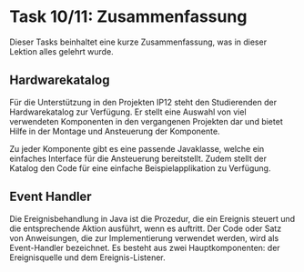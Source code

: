 # Task 10/11: Zusammenfassung
Dieser Tasks beinhaltet eine kurze Zusammenfassung, was in dieser Lektion alles gelehrt wurde.

## Hardwarekatalog
Für die Unterstützung in den Projekten IP12 steht den Studierenden der Hardwarekatalog zur Verfügung. Er stellt eine
Auswahl von viel verwendeten Komponenten in den vergangenen Projekten dar und bietet Hilfe in der Montage und Ansteuerung
der Komponente.

Zu jeder Komponente gibt es eine passende Javaklasse, welche ein einfaches Interface für die Ansteuerung bereitstellt.
Zudem stellt der Katalog den Code für eine einfache Beispielapplikation zu Verfügung.

## Event Handler
Die Ereignisbehandlung in Java ist die Prozedur, die ein Ereignis steuert und die entsprechende Aktion ausführt, wenn 
es auftritt. Der Code oder Satz von Anweisungen, die zur Implementierung verwendet werden, wird als Event-Handler bezeichnet. 
Es besteht aus zwei Hauptkomponenten: der Ereignisquelle und dem Ereignis-Listener.